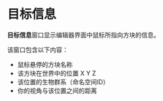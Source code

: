# 目标信息

**目标信息**窗口显示编辑器界面中鼠标所指向方块的信息。

该窗口包含以下内容：

- 鼠标悬停的方块名称
- 该方块在世界中的位置 X Y Z
- 该位置的生物群系（命名空间ID）
- 你的视角与该位置之间的距离
